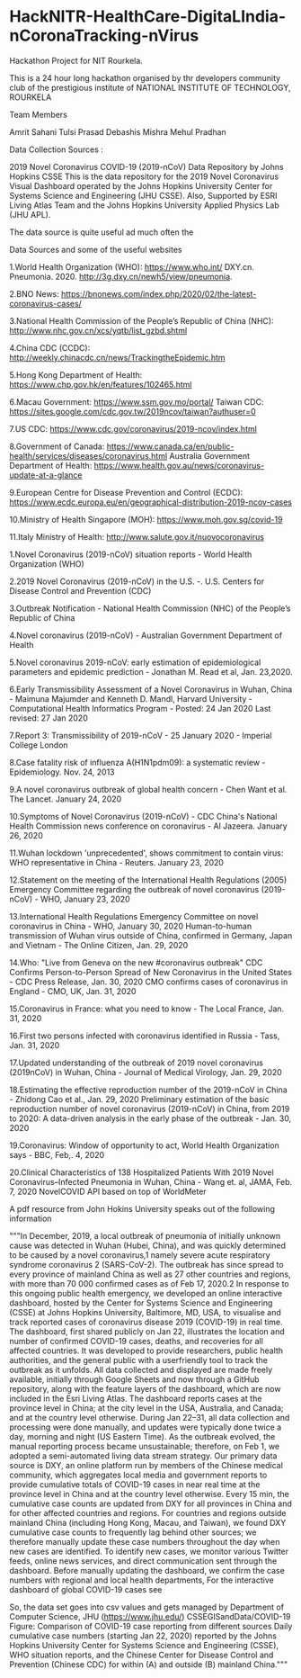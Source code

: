 # HackNITR-HealthCare-DigitaLIndia-nCoronaTracking-nVirus
Hackathon Project for NIT Rourkela.

This is a 24 hour long hackathon organised by thr developers community club of the prestigious institute of NATIONAL INSTITUTE OF TECHNOLOGY,
ROURKELA

Team Members

Amrit Sahani
Tulsi Prasad
Debashis Mishra
Mehul Pradhan


Data Collection Sources :

2019 Novel Coronavirus COVID-19 (2019-nCoV) Data Repository by Johns Hopkins CSSE
This is the data repository for the 2019 Novel Coronavirus Visual Dashboard operated by the Johns Hopkins University Center for Systems Science and Engineering (JHU CSSE). Also, Supported by ESRI Living Atlas Team and the Johns Hopkins University Applied Physics Lab (JHU APL).

The data source is quite useful ad much often the 

Data Sources and some of the useful websites

1.World Health Organization (WHO): https://www.who.int/
DXY.cn. Pneumonia. 2020. http://3g.dxy.cn/newh5/view/pneumonia.

2.BNO News: https://bnonews.com/index.php/2020/02/the-latest-coronavirus-cases/

3.National Health Commission of the People’s Republic of China (NHC):
http://www.nhc.gov.cn/xcs/yqtb/list_gzbd.shtml

4.China CDC (CCDC): http://weekly.chinacdc.cn/news/TrackingtheEpidemic.htm

5.Hong Kong Department of Health: https://www.chp.gov.hk/en/features/102465.html

6.Macau Government: https://www.ssm.gov.mo/portal/
Taiwan CDC: https://sites.google.com/cdc.gov.tw/2019ncov/taiwan?authuser=0

7.US CDC: https://www.cdc.gov/coronavirus/2019-ncov/index.html

8.Government of Canada: https://www.canada.ca/en/public-health/services/diseases/coronavirus.html
Australia Government Department of Health: https://www.health.gov.au/news/coronavirus-update-at-a-glance

9.European Centre for Disease Prevention and Control (ECDC): https://www.ecdc.europa.eu/en/geographical-distribution-2019-ncov-cases

10.Ministry of Health Singapore (MOH): https://www.moh.gov.sg/covid-19

11.Italy Ministry of Health: http://www.salute.gov.it/nuovocoronavirus




1.Novel Coronavirus (2019-nCoV) situation reports - World Health Organization (WHO)

2.2019 Novel Coronavirus (2019-nCoV) in the U.S. -. U.S. Centers for Disease Control and Prevention (CDC)

3.Outbreak Notification - National Health Commission (NHC) of the People’s Republic of China

4.Novel coronavirus (2019-nCoV) - Australian Government Department of Health

5.Novel coronavirus 2019-nCoV: early estimation of epidemiological parameters and epidemic prediction - Jonathan M. Read et al, Jan. 23,2020.

6.Early Transmissibility Assessment of a Novel Coronavirus in Wuhan, China - Maimuna Majumder and Kenneth D. Mandl, Harvard University - Computational Health Informatics Program - Posted: 24 Jan 2020 Last revised: 27 Jan 2020

7.Report 3: Transmissibility of 2019-nCoV - 25 January 2020 - Imperial College London‌

8.Case fatality risk of influenza A(H1N1pdm09): a systematic review - Epidemiology. Nov. 24, 2013

9.A novel coronavirus outbreak of global health concern - Chen Want et al. The Lancet. January 24, 2020

10.Symptoms of Novel Coronavirus (2019-nCoV) - CDC
China's National Health Commission news conference on coronavirus - Al Jazeera. January 26, 2020

11.Wuhan lockdown 'unprecedented', shows commitment to contain virus: WHO representative in China - Reuters. January 23, 2020

12.Statement on the meeting of the International Health Regulations (2005) Emergency Committee regarding the outbreak of novel coronavirus (2019-nCoV) - WHO, January 23, 2020

13.International Health Regulations Emergency Committee on novel coronavirus in China - WHO, January 30, 2020
Human-to-human transmission of Wuhan virus outside of China, confirmed in Germany, Japan and Vietnam - The Online Citizen, Jan. 29, 2020

14.Who: "Live from Geneva on the new #coronavirus outbreak"
CDC Confirms Person-to-Person Spread of New Coronavirus in the United States - CDC Press Release, Jan. 30, 2020
CMO confirms cases of coronavirus in England - CMO, UK, Jan. 31, 2020

15.Coronavirus in France: what you need to know - The Local France, Jan. 31, 2020

16.First two persons infected with coronavirus identified in Russia - Tass, Jan. 31, 2020

17.Updated understanding of the outbreak of 2019 novel coronavirus (2019nCoV) in Wuhan, China - Journal of Medical Virology, Jan. 29, 2020

18.Estimating the effective reproduction number of the 2019-nCoV in China - Zhidong Cao et al., Jan. 29, 2020
Preliminary estimation of the basic reproduction number of novel coronavirus (2019-nCoV) in China, from 2019 to 2020: A data-driven analysis in the early phase of the outbreak - Jan. 30, 2020

19.Coronavirus: Window of opportunity to act, World Health Organization says - BBC, Feb,\. 4, 2020

20.Clinical Characteristics of 138 Hospitalized Patients With 2019 Novel Coronavirus–Infected Pneumonia in Wuhan, China - Wang et. al, JAMA, Feb. 7, 2020
NovelCOVID API based on top of WorldMeter



A pdf resource from John Hokins University speaks out of the following information

"""In December, 2019, a local outbreak of
pneumonia of initially unknown cause
was detected in Wuhan (Hubei, China),
and was quickly determined to be
caused by a novel coronavirus,1
 namely
severe acute respiratory syndrome
coronavirus 2 (SARS-CoV-2). The
outbreak has since spread to every
province of mainland China as well as
27 other countries and regions, with
more than 70 000 confirmed cases as
of Feb 17, 2020.2
 In response to this
ongoing public health emergency,
we developed an online interactive
dashboard, hosted by the Center for
Systems Science and Engineering
(CSSE) at Johns Hopkins University,
Baltimore, MD, USA, to visualise and
track reported cases of coronavirus
disease 2019 (COVID-19) in real time.
The dashboard, first shared publicly
on Jan 22, illustrates the location and
number of confirmed COVID-19 cases,
deaths, and recoveries for all affected
countries. It was developed to provide
researchers, public health authorities,
and the general public with a userfriendly tool to track the outbreak
as it unfolds. All data collected and
displayed are made freely available,
initially through Google Sheets and
now through a GitHub repository,
along with the feature layers of the
dashboard, which are now included in
the Esri Living Atlas.
The dashboard reports cases at the
province level in China; at the city level
in the USA, Australia, and Canada;
and at the country level otherwise.
During Jan 22–31, all data collection
and processing were done manually,
and updates were typically done twice
a day, morning and night (US Eastern
Time). As the outbreak evolved, the
manual reporting process became
unsustainable; therefore, on Feb 1,
we adopted a semi-automated living
data stream strategy. Our primary data
source is DXY, an online platform run
by members of the Chinese medical
community, which aggregates local
media and government reports to
provide cumulative totals of COVID-19
cases in near real time at the province
level in China and at the country
level otherwise. Every 15 min, the
cumulative case counts are updated
from DXY for all provinces in China
and for other affected countries and
regions. For countries and regions
outside mainland China (including
Hong Kong, Macau, and Taiwan), we
found DXY cumulative case counts to
frequently lag behind other sources;
we therefore manually update these
case numbers throughout the day
when new cases are identified. To
identify new cases, we monitor
various Twitter feeds, online news
services, and direct communication
sent through the dashboard. Before
manually updating the dashboard,
we confirm the case numbers with
regional and local health departments,
For the interactive dashboard
of global COVID-19 cases see

So, the data set goes into csv values and gets managed by Department of Computer Science, JHU (https://www.jhu.edu/)
CSSEGISandData/COVID-19
Figure: Comparison of COVID-19 case reporting from different sources
Daily cumulative case numbers (starting Jan 22, 2020) reported by the Johns Hopkins University Center for
Systems Science and Engineering (CSSE), WHO situation reports, and the Chinese Center for Disease Control
and Prevention (Chinese CDC) for within (A) and outside (B) mainland China."""





